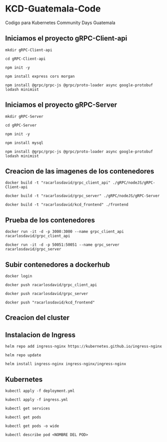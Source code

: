 # KCD-Guatemala-Code
Codigo para Kubernetes Community Days Guatemala 

## Iniciamos el proyecto gRPC-Client-api

`mkdir gRPC-Client-api`

`cd gRPC-Client-api`

`npm init -y`

`npm install express cors morgan`

`npm install @grpc/grpc-js @grpc/proto-loader async google-protobuf lodash minimist`

## Iniciamos el proyecto gRPC-Server

`mkdir gRPC-Server`

`cd gRPC-Server`

`npm init -y`

`npm install mysql`

`npm install @grpc/grpc-js @grpc/proto-loader async google-protobuf lodash minimist`

## Creacion de las imagenes de los contenedores

`docker build -t "racarlosdavid/grpc_client_api" ./gRPC/nodeJS/gRPC-Client-api`

`docker build -t "racarlosdavid/grpc_server" ./gRPC/nodeJS/gRPC-Server`

`docker build -t "racarlosdavid/kcd_frontend" ./frontend`

## Prueba de los contenedores
`docker run -it -d -p 3000:3000 --name grpc_client_api racarlosdavid/grpc_client_api`

`docker run -it -d -p 50051:50051 --name grpc_server racarlosdavid/grpc_server`

## Subir contenedores a dockerhub
`docker login`

`docker push racarlosdavid/grpc_client_api`

`docker push racarlosdavid/grpc_server`

`docker push "racarlosdavid/kcd_frontend"`

## Creacion del cluster


## Instalacion de Ingress
`helm repo add ingress-nginx https://kubernetes.github.io/ingress-nginx`

`helm repo update`

`helm install ingress-nginx ingress-nginx/ingress-nginx`

## Kubernetes

`kubectl apply -f deployment.yml`

`kubectl apply -f ingress.yml`

`kubectl get services`

`kubectl get pods`

`kubectl get pods -o wide`

`kubectl describe pod <NOMBRE DEL POD>`

